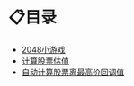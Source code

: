# :clipboard:目录

+ [2048小游戏](https://github.com/weining-zhang/Practice-projects/tree/master/my2048)
+ [计算股票估值](https://github.com/weining-zhang/Practice-projects/tree/master/%E8%82%A1%E7%A5%A8%E4%BB%B7%E6%A0%BC%E4%BC%B0%E5%80%BC)
+ [自动计算股票离最高价回调值](https://github.com/weining-zhang/Practice-projects/tree/master/%E8%AE%A1%E7%AE%97%E8%82%A1%E7%A5%A8%E8%B7%9D%E7%A6%BB%E6%9C%80%E9%AB%98%E4%BB%B7%E5%9B%9E%E8%B0%83%E7%99%BE%E5%88%86%E6%AF%94)
